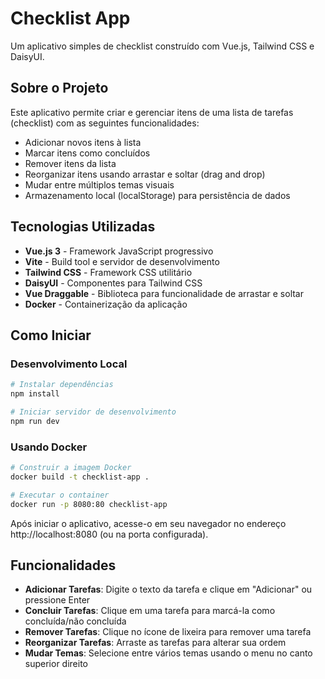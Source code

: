 # Checklist App

Um aplicativo simples de checklist construído com Vue.js, Tailwind CSS e DaisyUI.

## Sobre o Projeto

Este aplicativo permite criar e gerenciar itens de uma lista de tarefas (checklist) com as seguintes funcionalidades:

- Adicionar novos itens à lista
- Marcar itens como concluídos
- Remover itens da lista
- Reorganizar itens usando arrastar e soltar (drag and drop)
- Mudar entre múltiplos temas visuais
- Armazenamento local (localStorage) para persistência de dados

## Tecnologias Utilizadas

- **Vue.js 3** - Framework JavaScript progressivo
- **Vite** - Build tool e servidor de desenvolvimento
- **Tailwind CSS** - Framework CSS utilitário
- **DaisyUI** - Componentes para Tailwind CSS
- **Vue Draggable** - Biblioteca para funcionalidade de arrastar e soltar
- **Docker** - Containerização da aplicação

## Como Iniciar

### Desenvolvimento Local

```bash
# Instalar dependências
npm install

# Iniciar servidor de desenvolvimento
npm run dev
```

### Usando Docker

```bash
# Construir a imagem Docker
docker build -t checklist-app .

# Executar o container
docker run -p 8080:80 checklist-app
```

Após iniciar o aplicativo, acesse-o em seu navegador no endereço http://localhost:8080 (ou na porta configurada).

## Funcionalidades

- **Adicionar Tarefas**: Digite o texto da tarefa e clique em "Adicionar" ou pressione Enter
- **Concluir Tarefas**: Clique em uma tarefa para marcá-la como concluída/não concluída
- **Remover Tarefas**: Clique no ícone de lixeira para remover uma tarefa
- **Reorganizar Tarefas**: Arraste as tarefas para alterar sua ordem
- **Mudar Temas**: Selecione entre vários temas usando o menu no canto superior direito
